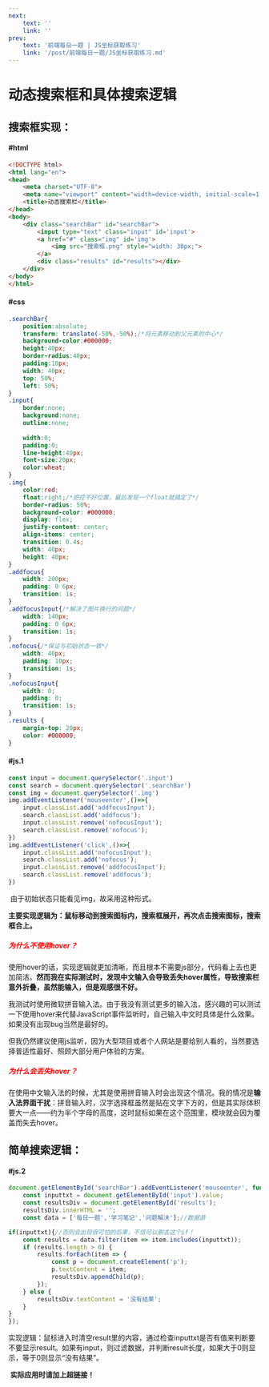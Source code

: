 ```yaml
---
next:  
    text: ''
    link: ''
prev:
    text: '前端每日一题 | JS坐标获取练习'
    link: '/post/前端每日一题/JS坐标获取练习.md'
---
```

# 动态搜索框和具体搜索逻辑

## 搜索框实现：

#### 	#html

```html
<!DOCTYPE html>
<html lang="en">
<head>
    <meta charset="UTF-8">
    <meta name="viewport" content="width=device-width, initial-scale=1.0">
    <title>动态搜索栏</title>
</head>
<body>
    <div class="searchBar" id="searchBar">
        <input type="text" class="input" id='input'>
        <a href="#" class="img" id='img'>
            <img src="搜索框.png" style="width: 30px;">
        </a>
        <div class="results" id="results"></div>
    </div>
</body>
</html>
```

#### 	#css

```css
.searchBar{
    position:absolute;
    transform: translate(-50%,-50%);/*将元素移动到父元素的中心*/
    background-color:#000000;
    height:40px;
    border-radius:40px;
    padding:10px;
    width: 40px;
    top: 50%;
    left: 50%;
}
.input{
    border:none;
    background:none;
    outline:none;
    
    width:0;
    padding:0;
    line-height:40px;
    font-size:20px;
    color:wheat;
}
.img{
    color:red;
    float:right;/*把控不好位置，最后发现一个float就搞定了*/
    border-radius: 50%;
    background-color: #000000;
    display: flex;
    justify-content: center;
    align-items: center;
    transition: 0.4s;
    width: 40px;
    height: 40px;
}
.addfocus{
    width: 200px;
    padding: 0 6px;
    transition: 1s;
}
.addfocusInput{/*解决了图片换行的问题*/
    width: 140px;
    padding: 0 6px;
    transition: 1s;
}
.nofocus{/*保证与初始状态一致*/
    width: 40px;
    padding: 10px;
    transition: 1s;
}
.nofocusInput{
    width: 0;
    padding: 0;
    transition: 1s;
}
.results {
    margin-top: 20px;
    color: #000000;
}
```

#### 	#js.1

```javascript
const input = document.querySelector('.input')
const search = document.querySelector('.searchBar')
const img = document.querySelector('.img')
img.addEventListener('mouseenter',()=>{           
	input.classList.add('addfocusInput');
	search.classList.add('addfocus');
	input.classList.remove('nofocusInput');
	search.classList.remove('nofocus');
})
img.addEventListener('click',()=>{
	input.classList.add('nofocusInput');
	search.classList.add('nofocus');
	input.classList.remove('addfocusInput');
	search.classList.remove('addfocus');
})
```

​	由于初始状态只能看见img，故采用这种形式。

​	**主要实现逻辑为：鼠标移动到搜索图标内，搜索框展开，再次点击搜索图标，搜索框合上。**

##### 	<font color= red>**为什么不使用hover？**</font>

​	使用hover的话，实现逻辑就更加清晰，而且根本不需要js部分，代码看上去也更加简洁。**然而我在实际测试时，发现中文输入会导致丢失hover属性，导致搜索栏意外折叠，虽然能输入，但是观感很不好。**

​	我测试时使用微软拼音输入法。由于我没有测试更多的输入法，感兴趣的可以测试一下使用hover来代替JavaScript事件监听时，自己输入中文时具体是什么效果。如果没有出现bug当然是最好的。

​	但我仍然建议使用js监听，因为大型项目或者个人网站是要给别人看的，当然要选择普适性最好、照顾大部分用户体验的方案。

##### 	<font color= red>**为什么会丢失hover？**</font>

​	在使用中文输入法的时候，尤其是使用拼音输入时会出现这个情况。我的情况是**输入法界面干扰**：拼音输入时，汉字选择框虽然是贴在文字下方的，但是其实际体积要大一点——约为半个字母的高度，这时鼠标如果在这个范围里，模块就会因为覆盖而失去hover。

## 简单搜索逻辑：

#### 		#js.2

```js
document.getElementById('searchBar').addEventListener('mouseenter', function() {
    const inputtxt = document.getElementById('input').value;
    const resultsDiv = document.getElementById('results');
    resultsDiv.innerHTML = '';
    const data = ['每日一题','学习笔记','问题解决'];//数据源

if(inputtxt){//否则会出现很可怕的后果，不信可以删去这个if！
    const results = data.filter(item => item.includes(inputtxt));
    if (results.length > 0) {
        results.forEach(item => {
            const p = document.createElement('p');
            p.textContent = item;
            resultsDiv.appendChild(p);
        });
    } else {
        resultsDiv.textContent = '没有结果';
    }
}
});

```

​	实现逻辑：鼠标进入时清空result里的内容，通过检查inputtxt是否有值来判断要不要显示result。如果有input，则过滤数据，并判断result长度，如果大于0则显示，等于0则显示“没有结果”。

​	**实际应用时请加上超链接！**